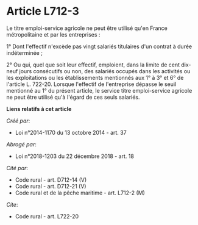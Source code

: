 # Article L712-3

Le titre emploi-service agricole ne peut être utilisé qu'en France métropolitaine et par les entreprises : 

1° Dont l'effectif n'excède pas vingt salariés titulaires d'un contrat à durée indéterminée ; 

2° Ou qui, quel que soit leur effectif, emploient, dans la limite de cent dix-neuf jours consécutifs ou non, des salariés
occupés dans les activités ou les exploitations ou les établissements mentionnés aux 1° à 3° et 6° de l'article L. 722-20.
Lorsque l'effectif de l'entreprise dépasse le seuil mentionné au 1° du présent article, le service titre emploi-service
agricole ne peut être utilisé qu'à l'égard de ces seuls salariés.

**Liens relatifs à cet article**

_Créé par_:

  - Loi n°2014-1170 du 13 octobre 2014 - art. 37

_Abrogé par_:

  - Loi n°2018-1203 du 22 décembre 2018 - art. 18

_Cité par_:

  - Code rural - art. D712-14 (V)
  - Code rural - art. D712-21 (V)
  - Code rural et de la pêche maritime - art. L712-2 (M)

_Cite_:

  - Code rural - art. L722-20
